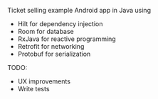 Ticket selling example Android app in Java using
* Hilt for dependency injection
* Room for database
* RxJava for reactive programming
* Retrofit for networking
* Protobuf for serialization

TODO:
* UX improvements 
* Write tests
